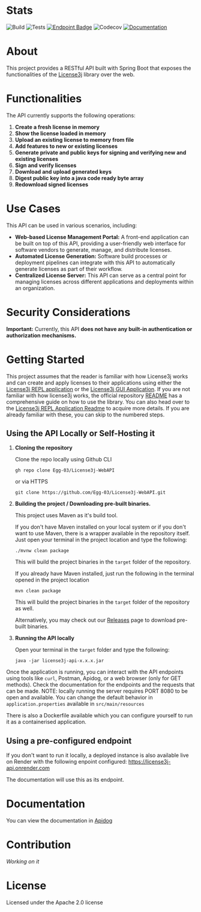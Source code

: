 # Stats
![Build](https://img.shields.io/github/actions/workflow/status/Egg-03/License3j-WebAPI/.github%2Fworkflows%2Fmaven_build.yml?style=for-the-badge)
![Tests](https://img.shields.io/github/actions/workflow/status/Egg-03/License3j-WebAPI/.github%2Fworkflows%2Fmaven_tests.yml?style=for-the-badge&label=Tests)
[![Endpoint Badge](https://img.shields.io/endpoint?url=https%3A%2F%2Flicense3j-api.onrender.com%2Fapi%2Fshieldio&style=for-the-badge)](https://yfdkkl4n.status.cron-job.org/)
![Codecov](https://img.shields.io/codecov/c/gh/Egg-03/License3j-WebAPI?token=170O0RU7FD&style=for-the-badge)
[![Documentation](https://img.shields.io/badge/Documentation-Apidog-pink?style=for-the-badge)](https://license3j.apidog.io/)



# About

This project provides a RESTful API built with Spring Boot that exposes the functionalities of the [License3j](https://github.com/verhas/License3j) library over the web.

# Functionalities

The API currently supports the following operations:

1.  **Create a fresh license in memory**
2.  **Show the license loaded in memory**
3.  **Upload an existing license to memory from file**
4.  **Add features to new or existing licenses**
5.  **Generate private and public keys for signing and verifying new and existing licenses**
6.  **Sign and verify licenses**
7.  **Download and upload generated keys**
8.  **Digest public key into a java code ready byte array**
9.  **Redownload signed licenses**

# Use Cases

This API can be used in various scenarios, including:

* **Web-based License Management Portal:** A front-end application can be built on top of this API, providing a user-friendly web interface for software vendors to generate, manage, and distribute licenses.
* **Automated License Generation:** Software build processes or deployment pipelines can integrate with this API to automatically generate licenses as part of their workflow.
* **Centralized License Server:** This API can serve as a central point for managing licenses across different applications and deployments within an organization.

# Security Considerations

**Important:** Currently, this API **does not have any built-in authentication or authorization mechanisms.** 

# Getting Started 

This project assumes that the reader is familiar with how License3j works and can create and apply licenses to their applications using either the [License3j REPL application](https://github.com/verhas/License3jRepl) or the [License3j GUI Application](https://github.com/Egg-03/License3j-GUI). If you are not familiar with how license3j works, the official repository [README](https://github.com/verhas/License3j) has a comprehensive guide on how to use the library. You can also head over to the [License3j REPL Application Readme](https://github.com/verhas/License3jRepl/blob/master/README.md) to acquire more details. If you are already familiar with these, you can skip to the numbered steps.

## Using the API Locally or Self-Hosting it

1.  **Cloning the repository**

    Clone the repo locally using Github CLI
    ```
    gh repo clone Egg-03/License3j-WebAPI
    ```
    
    or via HTTPS

    ```
    git clone https://github.com/Egg-03/License3j-WebAPI.git
    ```
    
2.  **Building the project / Downloading pre-built binaries.**

     This project uses Maven as it's build tool.
    
     If you don't have Maven installed on your local system or if you don't want to use Maven, there is a wrapper available in the repository itself. Just open your terminal in the 
     project location and type the following:

     ```
     ./mvnw clean package
     ```
     This will build the project binaries in the `target` folder of the repository.

     If you already have Maven installed, just run the following in the terminal opened in the project location
    
      ```
      mvn clean package
      ```
      This will build the project binaries in the `target` folder of the repository as well.

      Alternatively, you may check out our [Releases](https://github.com/Egg-03/License3j-WebAPI/releases/latest) page to download pre-built binaries.
 
4.  **Running the API locally**

      Open your terminal in the `target` folder and type the following:

      ```
      java -jar license3j-api-x.x.x.jar
      ```

Once the application is running, you can interact with the API endpoints using tools like `curl`, Postman, Apidog, or a web browser (only for GET methods). Check the documentation for the endpoints and the requests that can be made.
NOTE: locally running the server requires PORT 8080 to be open and available. You can change the default behavior in `application.properties` available in `src/main/resources`

There is also a Dockerfile available which you can configure yourself to run it as a containerised application.

## Using a pre-configured endpoint

If you don't want to run it locally, a deployed instance is also available live on Render with the following enpoint configured: https://license3j-api.onrender.com

The documentation will use this as its endpoint.

# Documentation

You can view the documentation in [Apidog](https://license3j.apidog.io/)

# Contribution

*Working on it*

# License

Licensed under the Apache 2.0 license
